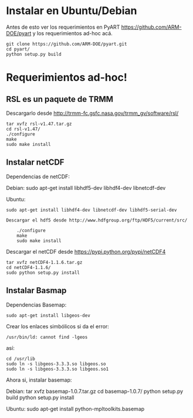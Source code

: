 
Instalar en Ubuntu/Debian
=========================

Antes de esto ver los requerimientos en PyART https://github.com/ARM-DOE/pyart y los requerimientos ad-hoc acá.

    git clone https://github.com/ARM-DOE/pyart.git
    cd pyart/
    python setup.py build


Requerimientos ad-hoc!
======================

RSL es un paquete de TRMM
-------------------------

Descargarlo desde http://trmm-fc.gsfc.nasa.gov/trmm_gv/software/rsl/

    tar xvfz rsl-v1.47.tar.gz 
    cd rsl-v1.47/
    ./configure 
    make
    sudo make install



Instalar netCDF
---------------

Dependencias de netCDF:

Debian:
    sudo apt-get install libhdf5-dev libhdf4-dev libnetcdf-dev

Ubuntu:

    sudo apt-get install libhdf4-dev libnetcdf-dev libhdf5-serial-dev

    Descargar el hdf5 desde http://www.hdfgroup.org/ftp/HDF5/current/src/    

        ./configure 
        make 
        sudo make install
    
    
Descargar el netCDF desde https://pypi.python.org/pypi/netCDF4

    tar xvfz netCDF4-1.1.6.tar.gz 
    cd netCDF4-1.1.6/
    sudo python setup.py install


Instalar Basmap
---------------

Dependencias Basemap:

    sudo apt-get install libgeos-dev

Crear los enlaces simbólicos si da el error:
    
    /usr/bin/ld: cannot find -lgeos

así:

    cd /usr/lib
    sudo ln -s libgeos-3.3.3.so libgeos.so
    sudo ln -s libgeos-3.3.3.so libgeos.so1

Ahora si, instalar basemap:

Debian:
    tar xvfz basemap-1.0.7.tar.gz
    cd basemap-1.0.7/
    python setup.py build
    python setup.py install

Ubuntu:
    sudo apt-get install python-mpltoolkits.basemap

